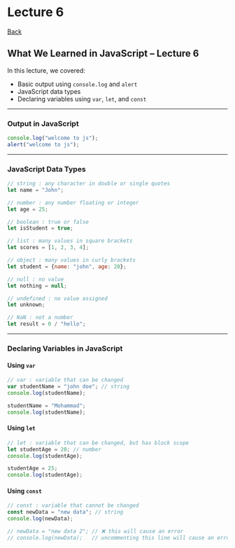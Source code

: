 
# Lecture 6

[Back](../README.md)

## What We Learned in JavaScript – Lecture 6

In this lecture, we covered:

* Basic output using `console.log` and `alert`
* JavaScript data types
* Declaring variables using `var`, `let`, and `const`

---

### Output in JavaScript

```javascript
console.log("welcome to js");
alert("welcome to js");
```

---

### JavaScript Data Types

```javascript
// string : any character in double or single quotes
let name = "John";

// number : any number floating or integer
let age = 25;

// boolean : true or false
let isStudent = true;

// list : many values in square brackets
let scores = [1, 2, 3, 4];

// object : many values in curly brackets
let student = {name: "john", age: 20};

// null : no value
let nothing = null;

// undefined : no value assigned
let unknown;

// NaN : not a number
let result = 0 / "hello";
```

---

### Declaring Variables in JavaScript

#### Using `var`

```javascript
// var : variable that can be changed
var studentName = "john doe"; // string
console.log(studentName);

studentName = "Mohammad";
console.log(studentName);
```

#### Using `let`

```javascript
// let : variable that can be changed, but has block scope
let studentAge = 20; // number
console.log(studentAge);

studentAge = 25;
console.log(studentAge);
```

#### Using `const`

```javascript
// const : variable that cannot be changed
const newData = "new data"; // string
console.log(newData);

// newData = "new data 2"; // ❌ this will cause an error
// console.log(newData);   // uncommenting this line will cause an error
```
